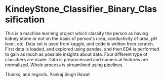 # KindeyStone_Classifier_Binary_Classification

This is a machine learning project which classify the person as having kidney stone or not on the basis of person's urea, 
conductivity of urea, pH level, etc. Data set is used from kaggle, and code is written from scratch. 
First data is loaded, and explored using pandas, and then EDA is performed to gain as much as possible insights about data.
Four different type of classifiers are made. Data is preprocessed and numerical features are normalized. Whole process is streamlined
 using pipelines.
 
 Thanks, and regards.
 Pankaj Singh Rawat

